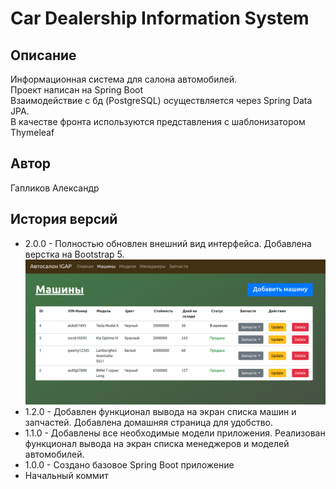 # Car Dealership Information System

## Описание

Информационная система для салона автомобилей. \
Проект написан на Spring Boot \
Взаимодействие с бд (PostgreSQL) осуществляется через Spring Data JPA. \
В качестве фронта используются представления с шаблонизатором Thymeleaf

## Автор

Гапликов Александр

## История версий


*  2.0.0 - Полностью обновлен внешний вид интерфейса. Добавлена верстка на Bootstrap 5. \
   ![Иллюстрация к проекту](https://github.com/FizMatXimik/Car-Dealership-Information-System/blob/main/readmeImages/im1.png)
*  1.2.0 - Добавлен функционал вывода на экран списка машин и запчастей. Добавлена домашняя страница для удобство.
*  1.1.0 - Добавлены все необходимые модели приложения. Реализован функционал вывода на экран списка менеджеров и моделей автомобилей.
*  1.0.0 - Создано базовое Spring Boot приложение
*  Начальный коммит